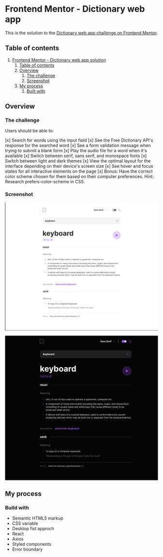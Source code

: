 # Frontend Mentor - Dictionary web app

This is the solution to the [Dictionary web app challenge on Frontend Mentor](https://www.frontendmentor.io/challenges/dictionary-web-app-h5wwnyuKFL).

## Table of contents

1. [Frontend Mentor - Dictionary web app solution](#frontend-mentor---product-preview-card-component-solution)
   1. [Table of contents](#table-of-contents)
   2. [Overview](#overview)
      1. [The challenge](#the-challenge)
      2. [Screenshot](#screenshot)
   3. [My process](#my-process)
      1. [Built with](#built-with)

## Overview

### The challenge

Users should be able to:

[x] Search for words using the input field
[x] See the Free Dictionary API's response for the searched word
[x] See a form validation message when trying to submit a blank form
[x] Play the audio file for a word when it's available
[x] Switch between serif, sans serif, and monospace fonts
[x] Switch between light and dark themes
[x] View the optimal layout for the interface depending on their device's screen size
[x] See hover and focus states for all interactive elements on the page
[x] Bonus: Have the correct color scheme chosen for them based on their computer preferences. Hint: Research prefers-color-scheme in CSS.

### Screenshot 


![Dektop light view](/public/assets/design/Desktop-light.png)

![Desktop dark view](/public/assets/design/Design-dark.png)

## My process

### Build with

- Semantic HTML5 markup
- CSS variable
- Desktop fist approch
- React
- Axios
- Styled components
- Error boundary
